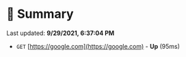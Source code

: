 # 📖 Summary
Last updated: **9/29/2021, 6:37:04 PM**

- `GET` [https://google.com](https://google.com) - **Up** (95ms)
